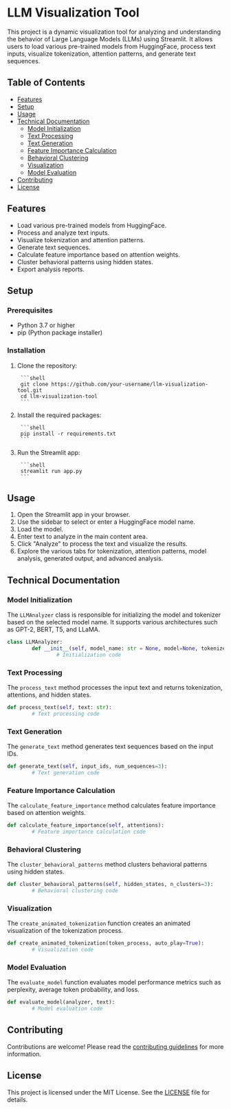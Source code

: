# LLM Visualization Tool

This project is a dynamic visualization tool for analyzing and understanding the behavior of Large Language Models (LLMs) using Streamlit. It allows users to load various pre-trained models from HuggingFace, process text inputs, visualize tokenization, attention patterns, and generate text sequences.

## Table of Contents

- [Features](#features)
- [Setup](#setup)
- [Usage](#usage)
- [Technical Documentation](#technical-documentation)
    - [Model Initialization](#model-initialization)
    - [Text Processing](#text-processing)
    - [Text Generation](#text-generation)
    - [Feature Importance Calculation](#feature-importance-calculation)
    - [Behavioral Clustering](#behavioral-clustering)
    - [Visualization](#visualization)
    - [Model Evaluation](#model-evaluation)
- [Contributing](#contributing)
- [License](#license)

## Features

- Load various pre-trained models from HuggingFace.
- Process and analyze text inputs.
- Visualize tokenization and attention patterns.
- Generate text sequences.
- Calculate feature importance based on attention weights.
- Cluster behavioral patterns using hidden states.
- Export analysis reports.

## Setup

### Prerequisites

- Python 3.7 or higher
- pip (Python package installer)

### Installation

1. Clone the repository:

        ```shell
        git clone https://github.com/your-username/llm-visualization-tool.git
        cd llm-visualization-tool
        ```

2. Install the required packages:

        ```shell
        pip install -r requirements.txt
        ```

3. Run the Streamlit app:

        ```shell
        streamlit run app.py
        ```

## Usage

1. Open the Streamlit app in your browser.
2. Use the sidebar to select or enter a HuggingFace model name.
3. Load the model.
4. Enter text to analyze in the main content area.
5. Click "Analyze" to process the text and visualize the results.
6. Explore the various tabs for tokenization, attention patterns, model analysis, generated output, and advanced analysis.

## Technical Documentation

### Model Initialization

The `LLMAnalyzer` class is responsible for initializing the model and tokenizer based on the selected model name. It supports various architectures such as GPT-2, BERT, T5, and LLaMA.

```python
class LLMAnalyzer:
        def __init__(self, model_name: str = None, model=None, tokenizer=None):
                # Initialization code
```

### Text Processing

The `process_text` method processes the input text and returns tokenization, attentions, and hidden states.

```python
def process_text(self, text: str):
        # Text processing code
```

### Text Generation

The `generate_text` method generates text sequences based on the input IDs.

```python
def generate_text(self, input_ids, num_sequences=3):
        # Text generation code
```

### Feature Importance Calculation

The `calculate_feature_importance` method calculates feature importance based on attention weights.

```python
def calculate_feature_importance(self, attentions):
        # Feature importance calculation code
```

### Behavioral Clustering

The `cluster_behavioral_patterns` method clusters behavioral patterns using hidden states.

```python
def cluster_behavioral_patterns(self, hidden_states, n_clusters=3):
        # Behavioral clustering code
```

### Visualization

The `create_animated_tokenization` function creates an animated visualization of the tokenization process.

```python
def create_animated_tokenization(token_process, auto_play=True):
        # Visualization code
```

### Model Evaluation

The `evaluate_model` function evaluates model performance metrics such as perplexity, average token probability, and loss.

```python
def evaluate_model(analyzer, text):
        # Model evaluation code
```

## Contributing

Contributions are welcome! Please read the [contributing guidelines](CONTRIBUTING.md) for more information.

## License

This project is licensed under the MIT License. See the [LICENSE](LICENSE) file for details.

